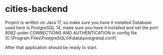 # cities-backend
Project is written on Java 17, so make sure you have it installed
Database used here is PostgreSQL 14, make sure you have it installed and set the port 8082 under CONNECTIONS AND AUTHENTICATION in config file
(C:\Program Files\PostgreSQL\14\data\postgresql.conf)

After that application should be ready to start.
